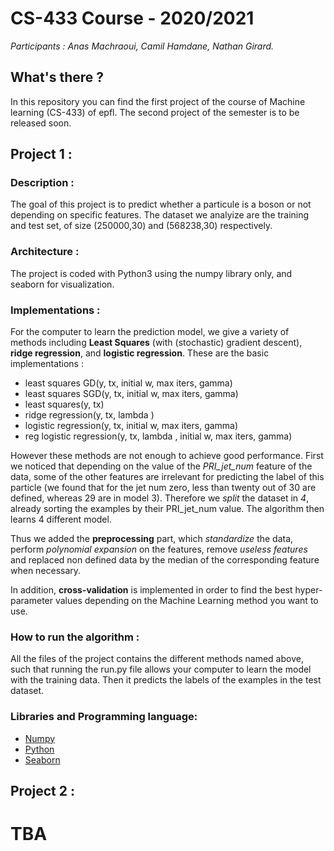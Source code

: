 # CS-433 Course - 2020/2021
*Participants : Anas Machraoui, Camil Hamdane, Nathan Girard.*

## What's there ?
In this repository you can find the first project of the course of Machine learning (CS-433) of epfl. The second project of the semester is to be released soon.

## Project 1 :

### Description :
The goal of this project is to predict whether a particule is a boson or not depending on specific features. The dataset we analyize are the training and test set, of size (250000,30) and (568238,30) respectively. 

### Architecture :
The project is coded with Python3 using the numpy library only, and seaborn for visualization.

### Implementations :
For the computer to learn the prediction model, we give a variety of methods including **Least Squares** (with (stochastic) gradient descent), **ridge regression**, and **logistic regression**. These are the basic implementations :

- least squares GD(y, tx, initial w, max iters, gamma)
- least squares SGD(y, tx, initial w, max iters, gamma)
- least squares(y, tx)
- ridge regression(y, tx, lambda )
- logistic regression(y, tx, initial w, max iters, gamma)
- reg logistic regression(y, tx, lambda , initial w, max iters, gamma)

However these methods are not enough to achieve good performance. First we noticed that depending on the value of the *PRI_jet_num* feature of the data, some of the other features are irrelevant for predicting the label of this particle (we found that for the jet num zero, less than twenty out of 30 are defined, whereas 29 are in model 3). Therefore we *split* the dataset in *4*, already sorting the examples by their PRI_jet_num value. The algorithm then learns 4 different model.

Thus we added the **preprocessing** part, which *standardize* the data, perform *polynomial expansion* on the features, remove *useless features* and replaced non defined data by the median of the corresponding feature when necessary. 

In addition, **cross-validation** is implemented in order to find the best hyper-parameter values depending on the Machine Learning method you want to use. 

### How to run the algorithm :
All the files of the project contains the different methods named above, such that running the run.py file allows your computer to learn the model with the training data. Then it predicts the labels of the examples in the test dataset. 

### Libraries and Programming language:
- [Numpy](https://numpy.org)
- [Python](https://www.python.org)
- [Seaborn](https://seaborn.pydata.org/)

## Project 2 :

# TBA
